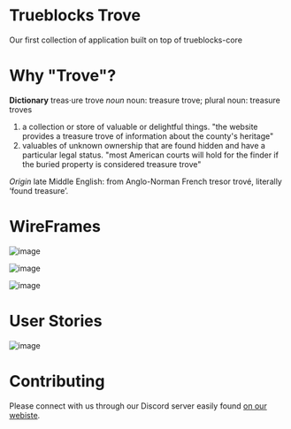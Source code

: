 # Trueblocks Trove
Our first collection of application built on top of trueblocks-core

# Why "Trove"?

**Dictionary**
treas·ure trove
_noun_
noun: treasure trove; plural noun: treasure troves

1. a collection or store of valuable or delightful things. "the website provides a treasure trove of information about the county's heritage"
2. valuables of unknown ownership that are found hidden and have a particular legal status. "most American courts will hold for the finder if the buried property is considered treasure trove"

_Origin_
late Middle English: from Anglo-Norman French tresor trové, literally ‘found treasure’.

# WireFrames

![image](https://github.com/TrueBlocks/trueblocks-trove/assets/5417918/45595c1c-d35e-4664-9570-fdacc02a90c9)

![image](https://github.com/TrueBlocks/trueblocks-trove/assets/5417918/3c8b04d7-27d3-4059-919c-366f880be1e5)

![image](https://github.com/TrueBlocks/trueblocks-trove/assets/5417918/3b6b42dc-ba38-4a28-b204-378b72d4c2a8)

# User Stories
![image](https://github.com/TrueBlocks/trueblocks-trove/assets/5417918/c447f6d9-12e2-487e-ad1a-fb33aba4c47e)

# Contributing

Please connect with us through our Discord server easily found [on our webiste](https://trueblocks.io).
